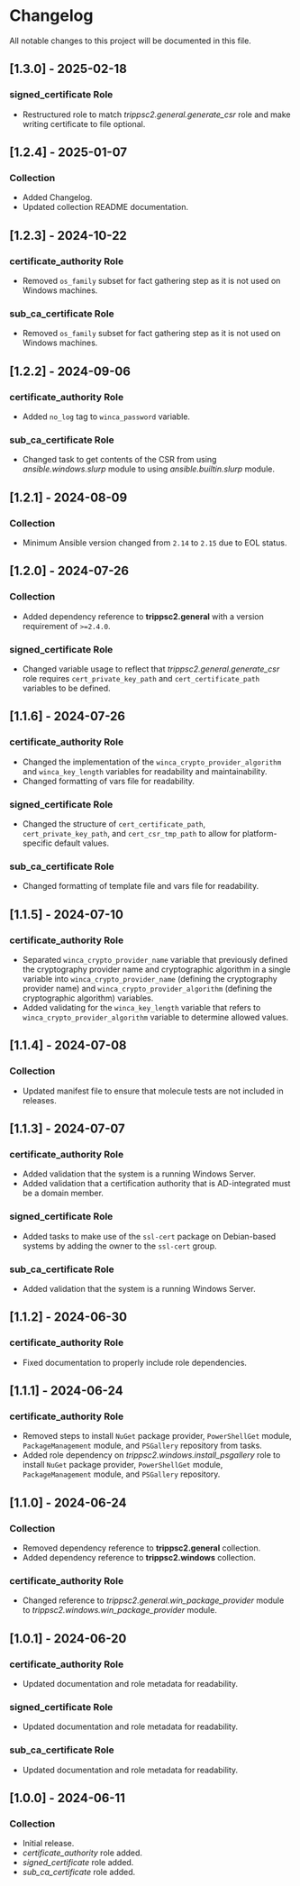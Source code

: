 # Changelog

All notable changes to this project will be documented in this file.

## [1.3.0] - 2025-02-18

### signed_certificate Role

- Restructured role to match *trippsc2.general.generate_csr* role and make writing certificate to file optional.

## [1.2.4] - 2025-01-07

### Collection

- Added Changelog.
- Updated collection README documentation.

## [1.2.3] - 2024-10-22

### certificate_authority Role

- Removed `os_family` subset for fact gathering step as it is not used on Windows machines.

### sub_ca_certificate Role

- Removed `os_family` subset for fact gathering step as it is not used on Windows machines.

## [1.2.2] - 2024-09-06

### certificate_authority Role

- Added `no_log` tag to `winca_password` variable.

### sub_ca_certificate Role

- Changed task to get contents of the CSR from using *ansible.windows.slurp* module to using *ansible.builtin.slurp* module.

## [1.2.1] - 2024-08-09

### Collection

- Minimum Ansible version changed from `2.14` to `2.15` due to EOL status.

## [1.2.0] - 2024-07-26

### Collection

- Added dependency reference to **trippsc2.general** with a version requirement of `>=2.4.0`.

### signed_certificate Role

- Changed variable usage to reflect that *trippsc2.general.generate_csr* role requires `cert_private_key_path` and `cert_certificate_path` variables to be defined.

## [1.1.6] - 2024-07-26

### certificate_authority Role

- Changed the implementation of the `winca_crypto_provider_algorithm` and `winca_key_length` variables for readability and maintainability.
- Changed formatting of vars file for readability.

### signed_certificate Role

- Changed the structure of `cert_certificate_path`, `cert_private_key_path`, and `cert_csr_tmp_path` to allow for platform-specific default values.

### sub_ca_certificate Role

- Changed formatting of template file and vars file for readability.

## [1.1.5] - 2024-07-10

### certificate_authority Role

- Separated `winca_crypto_provider_name` variable that previously defined the cryptography provider name and cryptographic algorithm in a single variable into `winca_crypto_provider_name` (defining the cryptography provider name) and `winca_crypto_provider_algorithm` (defining the cryptographic algorithm) variables.
- Added validating for the `winca_key_length` variable that refers to `winca_crypto_provider_algorithm` variable to determine allowed values.

## [1.1.4] - 2024-07-08

### Collection

- Updated manifest file to ensure that molecule tests are not included in releases.

## [1.1.3] - 2024-07-07

### certificate_authority Role

- Added validation that the system is a running Windows Server.
- Added validation that a certification authority that is AD-integrated must be a domain member.

### signed_certificate Role

- Added tasks to make use of the `ssl-cert` package on Debian-based systems by adding the owner to the `ssl-cert` group.

### sub_ca_certificate Role

- Added validation that the system is a running Windows Server.

## [1.1.2] - 2024-06-30

### certificate_authority Role

- Fixed documentation to properly include role dependencies.

## [1.1.1] - 2024-06-24

### certificate_authority Role

- Removed steps to install `NuGet` package provider, `PowerShellGet` module, `PackageManagement` module, and `PSGallery` repository from tasks.
- Added role dependency on *trippsc2.windows.install_psgallery* role to install `NuGet` package provider, `PowerShellGet` module, `PackageManagement` module, and `PSGallery` repository.

## [1.1.0] - 2024-06-24

### Collection

- Removed dependency reference to **trippsc2.general** collection.
- Added dependency reference to **trippsc2.windows** collection.

### certificate_authority Role

- Changed reference to *trippsc2.general.win_package_provider* module to *trippsc2.windows.win_package_provider* module.

## [1.0.1] - 2024-06-20

### certificate_authority Role

- Updated documentation and role metadata for readability.

### signed_certificate Role

- Updated documentation and role metadata for readability.

### sub_ca_certificate Role

- Updated documentation and role metadata for readability.

## [1.0.0] - 2024-06-11

### Collection

- Initial release.
- *certificate_authority* role added.
- *signed_certificate* role added.
- *sub_ca_certificate* role added.
